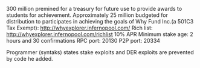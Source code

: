 300 million premined for a treasury for future use to provide awards to students for achievement.  Approximately 25 million budgeted for distribution to participates in achieving the goals of Why Fund Inc.(a 501C3 Tax Exempt): http://whyexplorer.infernopool.com/ Rich list: http://whyexplorer.infernopool.com/richlist 10% APR 
Minimum stake age: 2 hours and 30 confirmations RPC port: 20130
  P2P port: 20334


Programmer (syntaks) states stake exploits and DER exploits are prevented by code he added.

